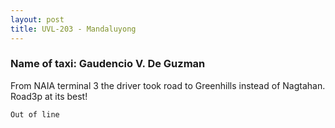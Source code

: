 ```yaml
---
layout: post
title: UVL-203 - Mandaluyong
---
```


### Name of taxi: Gaudencio V. De Guzman

From NAIA terminal 3 the driver took road to Greenhills instead of Nagtahan. Road3p at its best!

```Out of line```
